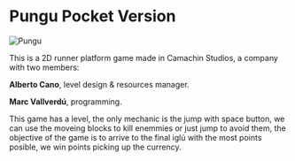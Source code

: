 # Pungu Pocket Version

![Pungu](https://github.com/Quooler/Pungu-2D/blob/master/Assets/Sprites/Pungu.png "Logo")

This is a 2D runner platform game made in Camachin Studios, a company with two members: 

**Alberto Cano**, level design & resources manager.

**Marc Vallverdú**, programming.

This game has a level, the only mechanic is the jump with space button, we can use the moveing blocks to kill enemmies or just jump to avoid them, the objective of the game is to arrive to the final iglú with the most points posible, we win points picking up the currency. 
